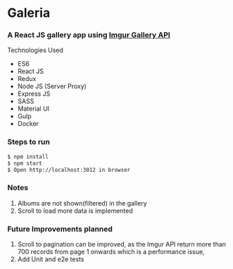 # Galeria
### A React JS gallery app using [Imgur Gallery API](https://api.imgur.com/endpoints/gallery)

Technologies Used
 - ES6
 - React JS
 - Redux
 - Node JS (Server Proxy)
 - Express JS
 - SASS
 - Material UI
 - Gulp
 - Docker
 
### Steps to run
```sh
$ npm install
$ npm start
$ Open http://localhost:3012 in browser
```

### Notes
 1. Albums are not shown(filtered) in the gallery 
 2. Scroll to load more data is implemented
 
### Future Improvements planned
 1. Scroll to pagination can be improved, as the Imgur API return more than 700 records from page 1 onwards which is a performance issue,
 2. Add Unit and e2e tests


